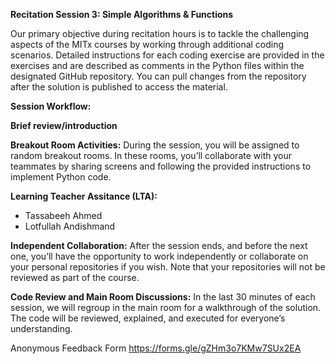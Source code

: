 **Recitation Session 3: Simple Algorithms & Functions**

Our primary objective during recitation hours is to tackle the challenging aspects of the MITx courses by working through additional coding scenarios. Detailed instructions for each coding exercise are provided in the exercises and are described as comments in the Python files within the designated GitHub repository. You can pull changes from the repository after the solution is published to access the material.

**Session Workflow:**

**Brief review/introduction**

**Breakout Room Activities:** During the session, you will be assigned to random breakout rooms. In these rooms, you’ll collaborate with your teammates by sharing screens and following the provided instructions to implement Python code.

**Learning Teacher Assitance (LTA):** 
* Tassabeeh Ahmed
* Lotfullah Andishmand 

**Independent Collaboration:** After the session ends, and before the next one, you’ll have the opportunity to work independently or collaborate on your personal repositories if you wish. Note that your repositories will not be reviewed as part of the course.

**Code Review and Main Room Discussions:** In the last 30 minutes of each session, we will regroup in the main room for a walkthrough of the solution. The code will be reviewed, explained, and executed for everyone’s understanding.

Anonymous Feedback Form https://forms.gle/gZHm3o7KMw7SUx2EA
